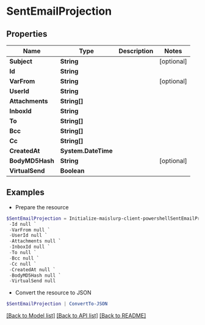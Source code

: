 # SentEmailProjection
## Properties

Name | Type | Description | Notes
------------ | ------------- | ------------- | -------------
**Subject** | **String** |  | [optional] 
**Id** | **String** |  | 
**VarFrom** | **String** |  | [optional] 
**UserId** | **String** |  | 
**Attachments** | **String[]** |  | 
**InboxId** | **String** |  | 
**To** | **String[]** |  | 
**Bcc** | **String[]** |  | 
**Cc** | **String[]** |  | 
**CreatedAt** | **System.DateTime** |  | 
**BodyMD5Hash** | **String** |  | [optional] 
**VirtualSend** | **Boolean** |  | 

## Examples

- Prepare the resource
```powershell
$SentEmailProjection = Initialize-maislurp-client-powershellSentEmailProjection  -Subject null `
 -Id null `
 -VarFrom null `
 -UserId null `
 -Attachments null `
 -InboxId null `
 -To null `
 -Bcc null `
 -Cc null `
 -CreatedAt null `
 -BodyMD5Hash null `
 -VirtualSend null
```

- Convert the resource to JSON
```powershell
$SentEmailProjection | ConvertTo-JSON
```

[[Back to Model list]](../README#documentation-for-models) [[Back to API list]](../README#documentation-for-api-endpoints) [[Back to README]](../README)


